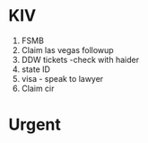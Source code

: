 # KIV
1. FSMB
2. Claim las vegas followup
3. DDW tickets -check with haider
4. state ID
5. visa - speak to lawyer
6. Claim cir


# Urgent

